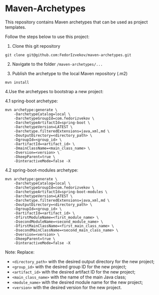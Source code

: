 # Maven-Archetypes

This repository contains Maven archetypes that can be used as project templates. 

Follow the steps below to use this project:

1. Clone this git repository

```
git clone git@github.com:FedorIzvekov/maven-archetypes.git
```

2. Navigate to the folder `/maven-archetypes/...`
   
3. Publish the archetype to the local Maven repository (.m2)

```
mvn install
```

4.Use the archetypes to bootstrap a new project:

4.1 spring-boot archetype:
```
mvn archetype:generate \
    -DarchetypeCatalog=local \
    -DarchetypeGroupId=com.fedorizvekov \
    -DarchetypeArtifactId=spring-boot \
    -DarchetypeVersion=LATEST \
    -Darchetype.filteredExtensions=java,xml,md \
    -DoutputDirectory=<directory_path> \
    -DgroupId=<group_id> \
    -DartifactId=<artifact_id> \
    -DmainClassName=<main_class_name> \
    -Dversion=<version> \
    -DkeepParent=true \
    -DinteractiveMode=false -X
```
4.2 spring-boot-modules archetype:
```
mvn archetype:generate \
    -DarchetypeCatalog=local \
    -DarchetypeGroupId=com.fedorizvekov \
    -DarchetypeArtifactId=spring-boot-modules \
    -DarchetypeVersion=LATEST \
    -Darchetype.filteredExtensions=java,xml,md \
    -DoutputDirectory=<directory_path> \
    -DgroupId=<group_id> \
    -DartifactId=<artifact_id> \
    -DfirstModuleName=<first_module_name> \
    -DsecondModuleName=<second_module_name> \
    -DfirstMainClassName=<first_main_class_name> \
    -DsecondMainClassName=<second_main_class_name> \
    -Dversion=<version> \
    -DkeepParent=true \
    -DinteractiveMode=false -X
```

Note: 
Replace: 
* `<directory_path>` with the desired output directory for the new project; 
* `<group_id>` with the desired group ID for the new project;
* `<artifact_id>` with the desired artifact ID for the new project;
* `<main_class_name>` with the name of the main Java class;
* `<module_name>` with the desired module name for the new project;
* `<version>` with the desired version for the new project.